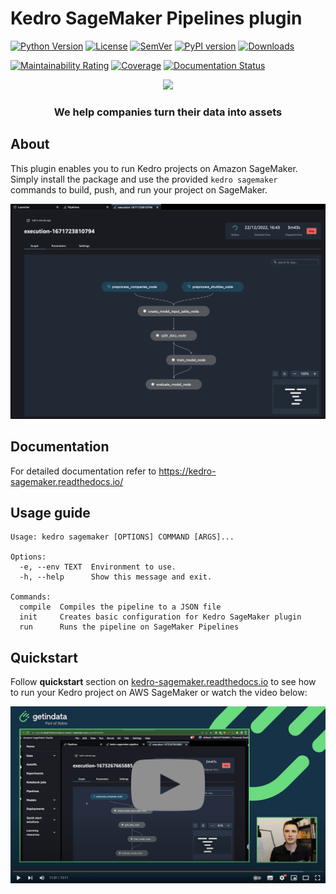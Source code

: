 # Kedro SageMaker Pipelines plugin

[![Python Version](https://img.shields.io/pypi/pyversions/kedro-sagemaker)](https://github.com/getindata/kedro-sagemaker)
[![License](https://img.shields.io/badge/license-Apache%202.0-blue.svg)](https://opensource.org/licenses/Apache-2.0)
[![SemVer](https://img.shields.io/badge/semver-2.0.0-green)](https://semver.org/)
[![PyPI version](https://badge.fury.io/py/kedro-sagemaker.svg)](https://pypi.org/project/kedro-sagemaker/)
[![Downloads](https://pepy.tech/badge/kedro-sagemaker)](https://pepy.tech/project/kedro-sagemaker)

[![Maintainability Rating](https://sonarcloud.io/api/project_badges/measure?project=getindata_kedro-sagemaker&metric=sqale_rating)](https://sonarcloud.io/summary/new_code?id=getindata_kedro-sagemaker)
[![Coverage](https://sonarcloud.io/api/project_badges/measure?project=getindata_kedro-sagemaker&metric=coverage)](https://sonarcloud.io/summary/new_code?id=getindata_kedro-sagemaker)
[![Documentation Status](https://readthedocs.org/projects/kedro-sagemaker/badge/?version=latest)](https://kedro-sagemaker.readthedocs.io/en/latest/?badge=latest)

<p align="center">
  <a href="https://getindata.com/solutions/ml-platform-machine-learning-reliable-explainable-feature-engineering"><img height="150" src="https://getindata.com/img/logo.svg"></a>
  <h3 align="center">We help companies turn their data into assets</h3>
</p>

## About
This plugin enables you to run Kedro projects on Amazon SageMaker. Simply install the package and use the provided `kedro sagemaker` commands to build, push, and run your project on SageMaker.

<img src="./docs/images/sagemaker_running_pipeline.gif" alt="Kedro SageMaker plugin" title="Kedro SageMaker plugin" />


## Documentation 

For detailed documentation refer to https://kedro-sagemaker.readthedocs.io/

## Usage guide

```
Usage: kedro sagemaker [OPTIONS] COMMAND [ARGS]...

Options:
  -e, --env TEXT  Environment to use.
  -h, --help      Show this message and exit.

Commands:
  compile  Compiles the pipeline to a JSON file
  init     Creates basic configuration for Kedro SageMaker plugin
  run      Runs the pipeline on SageMaker Pipelines
```

## Quickstart
Follow **quickstart** section on [kedro-sagemaker.readthedocs.io](https://kedro-sagemaker.readthedocs.io/) to see how to run your Kedro project on AWS SageMaker or watch the video below:

<a href="https://www.youtube.com/watch?v=yXIdz4kNMc8">
    <img src="./docs/images/kedro-sagemaker-video-tutorial.jpg" alt="Kedro SageMaker video tutorial" title="Kedro SageMaker video tutorial" />
</a>
